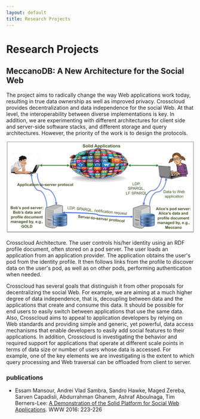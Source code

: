```yaml
---
layout: default
title: Research Projects
---
```


# Research Projects

## MeccanoDB: A New Architecture for the Social Web 

The project aims to radically change the way Web applications work today, resulting in true data ownership as well as improved privacy. Crosscloud provides decentralization and data independence for the social Web. At that level, the interoperability between diverse implementations is key. In addition,  we are experimenting with different architectures for client side and server-side software stacks, and different storage and query architectures. However, the priority of the work is to design the protocols. 

![crosscloud](research/solid_arch.png)

Crosscloud Architecture. The user controls his/her identity using an RDF profile document, often stored on a pod server. The user loads an  application from an application provider. The application obtains the user's pod from the identity profile. It then follows links from the profile to discover data on the user's pod, as well as on other pods, performing authentication when needed.

Crosscloud has several goals that distinguish it from other proposals for decentralizing the social Web. For example, we are aiming at a much higher degree of data independence, that is, decoupling between data and the applications that create and consume this data.
It should be possible for end users to easily switch between applications that use the same data.
Also, Crosscloud aims to appeal to application developers by relying on Web standards and providing simple and generic, yet powerful, data access mechanisms that enable developers to easily add social features to their applications. In addition, Crosscloud is investigating the behavior and required support for applications that operate at different scale points in terms of data size or number of users whose data is accessed. For example, one of the key elements we are investigating is the extent to which query processing and Web traversal can be offloaded from client to server.

### publications
- Essam Mansour, Andrei Vlad Sambra, Sandro Hawke, Maged Zereba, Sarven Capadisli, Abdurrahman Ghanem, Ashraf Aboulnaga, Tim Berners-Lee: [A Demonstration of the Solid Platform for Social Web Applications](http://dl.acm.org/citation.cfm?doid=2872518.2890529). WWW 2016: 223-226
